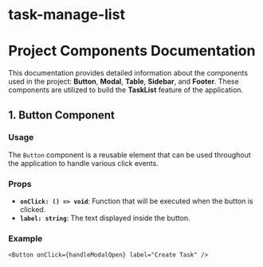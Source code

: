 # task-manage-list

# Project Components Documentation

This documentation provides detailed information about the components used in the project: **Button**, **Modal**, **Table**, **Sidebar**, and **Footer**. These components are utilized to build the **TaskList** feature of the application.

## 1. Button Component

### Usage

The `Button` component is a reusable element that can be used throughout the application to handle various click events.

### Props

- **`onClick: () => void`**: Function that will be executed when the button is clicked.
- **`label: string`**: The text displayed inside the button.

### Example

```tsx
<Button onClick={handleModalOpen} label="Create Task" />
```
